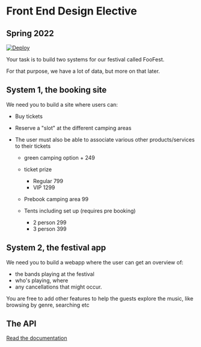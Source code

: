 # Front End Design Elective

## Spring 2022

<a href="https://heroku.com/deploy?template=https://github.com/jonasholbech/foofest/tree/master"><img src="https://www.herokucdn.com/deploy/button.svg" alt="Deploy"></a>

Your task is to build two systems for our festival called FooFest.

For that purpose, we have a lot of data, but more on that later.

## System 1, the booking site

We need you to build a site where users can:

- Buy tickets
- Reserve a "slot" at the different camping areas
- The user must also be able to associate various other products/services to their tickets

  - green camping option + 249
  - ticket prize

    - Regular 799
    - VIP 1299

  - Prebook camping area 99
  - Tents including set up (requires pre booking)
    - 2 person 299
    - 3 person 399

## System 2, the festival app

We need you to build a webapp where the user can get an overview of:

- the bands playing at the festival
- who's playing, where
- any cancellations that might occur.

You are free to add other features to help the guests explore the music, like browsing by genre, searching etc

## The API

[Read the documentation](https://jonasholbech.github.io/Frontend-Exam-Spring-2022-API-Docs/)
